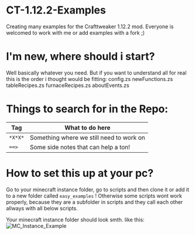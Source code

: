 # CT-1.12.2-Examples
Creating many examples for the Crafttweaker 1.12.2 mod. Everyone is welcomed to work with me or add examples with a fork ;)

# I'm new, where should i start?
Well basically whatever you need.
But if you want to understand all for real this is the order i thought would be fitting:
config.zs
newFunctions.zs
tableRecipes.zs
furnaceRecipes.zs
aboutEvents.zs


# Things to search for in the Repo:
| Tag                     | What to do here             |
|-------------------------|-----------------------------|
| `*X*X*`                   | Something where we still need to work on                            |                             
| `==>`                     | Some side notes that can help a ton!                            | 

# How to set this up at your pc?
Go to your minecraft instance folder,
go to scripts and then clone it or add it to a new folder called
`easy_examples` ! Otherwise some scripts wont work properly,
because they are a subfolder in scripts and they call each other
allways with all below scripts.

Your minecraft instance folder should look smth. like this:
![MC_Instance_Example](https://github.com/sora7672/CT-1.12.2-Examples/assets/7255402/77738aaa-0668-4b5a-a7f8-b729754d8d99)

